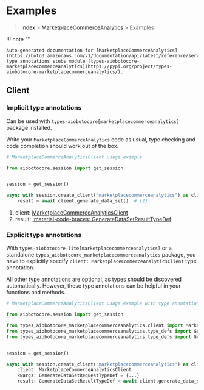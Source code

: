 # Examples

> [Index](../README.md) > [MarketplaceCommerceAnalytics](./README.md) > Examples

!!! note ""

    Auto-generated documentation for [MarketplaceCommerceAnalytics](https://boto3.amazonaws.com/v1/documentation/api/latest/reference/services/marketplacecommerceanalytics.html#marketplacecommerceanalytics)
    type annotations stubs module [types-aiobotocore-marketplacecommerceanalytics](https://pypi.org/project/types-aiobotocore-marketplacecommerceanalytics/).

## Client

### Implicit type annotations

Can be used with `types-aiobotocore[marketplacecommerceanalytics]` package installed.

Write your `MarketplaceCommerceAnalytics` code as usual,
type checking and code completion should work out of the box.



```python
# MarketplaceCommerceAnalyticsClient usage example

from aiobotocore.session import get_session


session = get_session()

async with session.create_client("marketplacecommerceanalytics") as client:  # (1)
    result = await client.generate_data_set()  # (2)
```

1. client: [MarketplaceCommerceAnalyticsClient](./client.md)
2. result: [:material-code-braces: GenerateDataSetResultTypeDef](./type_defs.md#generatedatasetresulttypedef) 






### Explicit type annotations

With `types-aiobotocore-lite[marketplacecommerceanalytics]`
or a standalone `types_aiobotocore_marketplacecommerceanalytics` package, you have to explicitly specify
`client: MarketplaceCommerceAnalyticsClient` type annotation.

All other type annotations are optional, as types should be discovered automatically.
However, these type annotations can be helpful in your functions and methods.


```python
# MarketplaceCommerceAnalyticsClient usage example with type annotations

from aiobotocore.session import get_session

from types_aiobotocore_marketplacecommerceanalytics.client import MarketplaceCommerceAnalyticsClient
from types_aiobotocore_marketplacecommerceanalytics.type_defs import GenerateDataSetResultTypeDef
from types_aiobotocore_marketplacecommerceanalytics.type_defs import GenerateDataSetRequestTypeDef


session = get_session()

async with session.create_client("marketplacecommerceanalytics") as client:
    client: MarketplaceCommerceAnalyticsClient
    kwargs: GenerateDataSetRequestTypeDef = {...}
    result: GenerateDataSetResultTypeDef = await client.generate_data_set(**kwargs)
```




